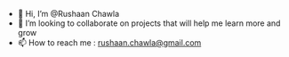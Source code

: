- 👋 Hi, I’m @Rushaan Chawla
- 💞️ I’m looking to collaborate on projects that will help me learn more and grow
- 📫 How to reach me : rushaan.chawla@gmail.com

<!---
BrownCanadian/BrownCanadian is a ✨ special ✨ repository because its `README.md` (this file) appears on your GitHub profile.
You can click the Preview link to take a look at your changes.
--->
